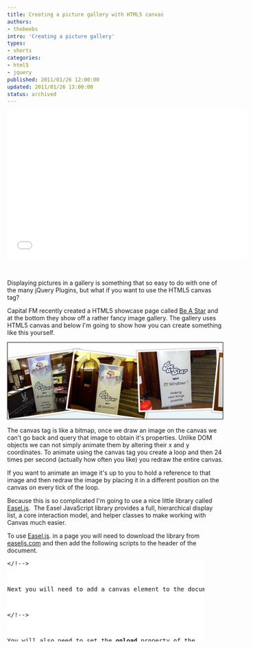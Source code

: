 ```yaml
---
title: Creating a picture gallery with HTML5 canvas
authors:
- thebeebs
intro: 'Creating a picture gallery'
types:
- shorts
categories:
- html5
- jquery
published: 2011/01/26 12:00:00
updated: 2011/01/26 13:00:00
status: archived
---
```


<iframe class="youtube-player" title="YouTube video player" height="345" src="images/KhJz2LmvWEg?rel=0" frameborder="0" width="560" type="text/html" allowfullscreen="allowfullscreen"></iframe>

&#160;

Displaying pictures in a gallery is something that so easy to do with one of the many jQuery Plugins, but what if you want to use the HTML5 canvas tag?

Capital FM recently created a HTML5 showcase page called [Be A Star](http://promo.musicradio.com/jingle-bell-ball-2010/audition-videos/behind-the-scenes/) and at the bottom they show off a rather fancy image gallery. The gallery uses HTML5 canvas and below I'm going to show how you can create something like this yourself.

![The gallery that we are going to create](images/7573.image_305D80AD.png "The gallery that we are going to create")

The canvas tag is like a bitmap, once we draw an image on the canvas we can't go back and query that image to obtain it's properties. Unlike DOM objects we can not simply animate them by altering their x and y coordinates. To animate using the canvas tag you create a loop and then 24 times per second (actually how often you like) you redraw the entire canvas.

If you want to animate an image it's up to you to hold a reference to that image and then redraw the image by placing it in a different position on the canvas on every tick of the loop.

Because this is so complicated I'm going to use a nice little library called [Easel.js](http://easeljs.com/).&#160; The Easel JavaScript library provides a full, hierarchical display list, a core interaction model, and helper classes to make working with Canvas much easier.

To use [Easel.js](http://easeljs.com/). in a page you will need to download the library from [easeljs.com](http://easeljs.com/) and then add the following scripts to the header of the document. 
  <div style="padding-bottom: 0px; margin: 0px; padding-left: 0px; padding-right: 0px; display: inline; float: none; padding-top: 0px" id="scid:9D7513F9-C04C-4721-824A-2B34F0212519:abfb28e3-3d39-41ce-bb31-4875c61b8271" class="wlWriterEditableSmartContent"><pre style=" width: 460px; height: 190px;background-color:White;overflow: auto;"><div><!--

code highlighting produced by Actipro CodeHighlighter (freeware)
http://www.CodeHighlighter.com/

--><span style="color: #0000FF;"><</span><span style="color: #800000;">script </span><span style="color: #FF0000;">src</span><span style="color: #0000FF;">="../easeljs/utils/UID.js"</span><span style="color: #0000FF;">></</span><span style="color: #800000;">script</span><span style="color: #0000FF;">></span><span style="color: #000000;">
</span><span style="color: #0000FF;"><</span><span style="color: #800000;">script </span><span style="color: #FF0000;">src</span><span style="color: #0000FF;">="../easeljs/utils/SpriteSheetUtils.js"</span><span style="color: #0000FF;">></</span><span style="color: #800000;">script</span><span style="color: #0000FF;">></span><span style="color: #000000;">
</span><span style="color: #0000FF;"><</span><span style="color: #800000;">script </span><span style="color: #FF0000;">src</span><span style="color: #0000FF;">="../easeljs/display/SpriteSheet.js"</span><span style="color: #0000FF;">></</span><span style="color: #800000;">script</span><span style="color: #0000FF;">></span><span style="color: #000000;">
</span><span style="color: #0000FF;"><</span><span style="color: #800000;">script </span><span style="color: #FF0000;">src</span><span style="color: #0000FF;">="../easeljs/display/Shadow.js"</span><span style="color: #0000FF;">></</span><span style="color: #800000;">script</span><span style="color: #0000FF;">></span><span style="color: #000000;">
</span><span style="color: #0000FF;"><</span><span style="color: #800000;">script </span><span style="color: #FF0000;">src</span><span style="color: #0000FF;">="../easeljs/display/DisplayObject.js"</span><span style="color: #0000FF;">></</span><span style="color: #800000;">script</span><span style="color: #0000FF;">></span><span style="color: #000000;">
</span><span style="color: #0000FF;"><</span><span style="color: #800000;">script </span><span style="color: #FF0000;">src</span><span style="color: #0000FF;">="../easeljs/display/Container.js"</span><span style="color: #0000FF;">></</span><span style="color: #800000;">script</span><span style="color: #0000FF;">></span><span style="color: #000000;">
</span><span style="color: #0000FF;"><</span><span style="color: #800000;">script </span><span style="color: #FF0000;">src</span><span style="color: #0000FF;">="../easeljs/display/Stage.js"</span><span style="color: #0000FF;">></</span><span style="color: #800000;">script</span><span style="color: #0000FF;">></span><span style="color: #000000;">
</span><span style="color: #0000FF;"><</span><span style="color: #800000;">script </span><span style="color: #FF0000;">src</span><span style="color: #0000FF;">="../easeljs/display/Bitmap.js"</span><span style="color: #0000FF;">></</span><span style="color: #800000;">script</span><span style="color: #0000FF;">></span><span style="color: #000000;">
</span><span style="color: #0000FF;"><</span><span style="color: #800000;">script </span><span style="color: #FF0000;">src</span><span style="color: #0000FF;">="../easeljs/display/BitmapSequence.js"</span><span style="color: #0000FF;">></</span><span style="color: #800000;">script</span><span style="color: #0000FF;">></span><span style="color: #000000;">
</span><span style="color: #0000FF;"><</span><span style="color: #800000;">script </span><span style="color: #FF0000;">src</span><span style="color: #0000FF;">="../easeljs/utils/Tick.js"</span><span style="color: #0000FF;">></</span><span style="color: #800000;">script</span><span style="color: #0000FF;">></span></!--

code></div></pre><!-- Code inserted with Steve Dunn's Windows Live Writer Code Formatter Plugin.  http://dunnhq.com --></!--></div>

Next you will need to add a canvas element to the document

<div style="padding-bottom: 0px; margin: 0px; padding-left: 0px; padding-right: 0px; display: inline; float: none; padding-top: 0px" id="scid:9D7513F9-C04C-4721-824A-2B34F0212519:6c84846b-8a74-4ddc-be49-227f4033f052" class="wlWriterEditableSmartContent"><pre style=" width: 460px; height: 73px;background-color:White;overflow: auto;"><div><!--

code highlighting produced by Actipro CodeHighlighter (freeware)
http://www.CodeHighlighter.com/

--><span style="color: #0000FF;"><</span><span style="color: #800000;">body </span><span style="color: #FF0000;">onload</span><span style="color: #0000FF;">="init()"</span><span style="color: #0000FF;">></span><span style="color: #000000;">  
        </span><span style="color: #0000FF;"><</span><span style="color: #800000;">canvas </span><span style="color: #FF0000;">id</span><span style="color: #0000FF;">="testCanvas"</span><span style="color: #FF0000;"> width</span><span style="color: #0000FF;">="980"</span><span style="color: #FF0000;"> height</span><span style="color: #0000FF;">="580"</span><span style="color: #0000FF;">></</span><span style="color: #800000;">canvas</span><span style="color: #0000FF;">></span><span style="color: #000000;">
</span><span style="color: #0000FF;"></</span><span style="color: #800000;">body</span><span style="color: #0000FF;">></span></!--

code></div></pre><!-- Code inserted with Steve Dunn's Windows Live Writer Code Formatter Plugin.  http://dunnhq.com --></!--></div>

You will also need to set the **onload** property of the body tag so that it will call a JavaScript function called **init** when the page loads.

Next we add the **init** function to the page.

<div style="padding-bottom: 0px; margin: 0px; padding-left: 0px; padding-right: 0px; display: inline; float: none; padding-top: 0px" id="scid:9D7513F9-C04C-4721-824A-2B34F0212519:ff96c2f9-2693-4c1e-887a-20e1015529a7" class="wlWriterEditableSmartContent"><pre style=" width: 460px; height: 309px;background-color:White;overflow: auto;"><div><!--

code highlighting produced by Actipro CodeHighlighter (freeware)
http://www.CodeHighlighter.com/

--><span style="color: #0000FF;">var</span><span style="color: #000000;"> canvas;
</span><span style="color: #0000FF;">var</span><span style="color: #000000;"> stage;
</span><span style="color: #0000FF;">var</span><span style="color: #000000;"> pictures </span><span style="color: #000000;">=</span><span style="color: #000000;"> </span><span style="color: #0000FF;">new</span><span style="color: #000000;"> Array(</span><span style="color: #000000;">5</span><span style="color: #000000;">);
</span><span style="color: #0000FF;">var</span><span style="color: #000000;"> imageCount </span><span style="color: #000000;">=</span><span style="color: #000000;"> </span><span style="color: #000000;">0</span><span style="color: #000000;">;

</span><span style="color: #0000FF;">function</span><span style="color: #000000;"> init() {
    canvas </span><span style="color: #000000;">=</span><span style="color: #000000;"> document.getElementById(</span><span style="color: #000000;">"</span><span style="color: #000000;">testCanvas</span><span style="color: #000000;">"</span><span style="color: #000000;">);
    canvas.onmousemove </span><span style="color: #000000;">=</span><span style="color: #000000;"> onMouseMove;
    stage </span><span style="color: #000000;">=</span><span style="color: #000000;"> </span><span style="color: #0000FF;">new</span><span style="color: #000000;"> Stage(canvas);

    </span><span style="color: #0000FF;">for</span><span style="color: #000000;"> (i </span><span style="color: #000000;">=</span><span style="color: #000000;"> </span><span style="color: #000000;">0</span><span style="color: #000000;">; i </span><span style="color: #000000;"><=</span><span style="color: #000000;"> pictures.length </span><span style="color: #000000;">-</span><span style="color: #000000;"> </span><span style="color: #000000;">1</span><span style="color: #000000;">; i</span><span style="color: #000000;">++</span><span style="color: #000000;">) {
        pictures[i] </span><span style="color: #000000;">=</span><span style="color: #000000;"> </span><span style="color: #0000FF;">new</span><span style="color: #000000;"> Image();
        pictures[i].src </span><span style="color: #000000;">=</span><span style="color: #000000;"> </span><span style="color: #000000;">"</span><span style="color: #000000;">img/2.jpg</span><span style="color: #000000;">"</span><span style="color: #000000;">;
        pictures[i].onload </span><span style="color: #000000;">=</span><span style="color: #000000;"> imageLoaded;
    }
    Tick.addListener(window);
}</span></!--

code></div></pre><!-- Code inserted with Steve Dunn's Windows Live Writer Code Formatter Plugin.  http://dunnhq.com --></!--></div>

Firstly in the function we will set a global variable called canvas and populate it with the the canvas element that's on the page. We have declared the canvas variable just outside and above the **init** function.

Next we will attach the canvas elements **onmousemove** event to a new function called **onMouseMove** . We will create this function later and it will enable us to determine where the mouse is on the canvas and animate the picture gallery accordingly.

Next we populate the stage variable with a new **Stage** object. The stage object is part of the [Easel.js](http://easeljs.com/) library and is used to keep track of all of the objects that will be drawn on the canvas.

Next I have added a for loop that adds a number of images to an array called **pictures**. If you were doing this for real you would add your pictures here rather than adding a number of dummy images.

Finally I've added a listener to the **Tick** object. The tick object is part of the Easel library and provides a heartbeat to the project. On every beat of this heartbeat the library will&#160; fire the function on the page called Tick.

Now you may have noticed that every time I have added a picture to the array I set the **onload** event of the image to a function called **imageLoaded**. When the image has successfully loaded this function is called. This is a mechanism to preload the images before attempting to add them to the canvas. 

The function **imageLoaded** is called by each image. When a new image loads it increments the **imageCount** variable. When the **imageCount** variable is equal to the number of pictures we then call the function **createBitMaps**. The **imageLoaded** function ensures that all of our images are preloaded before we go to the **createBitMaps** function

<div style="padding-bottom: 0px; margin: 0px; padding-left: 0px; padding-right: 0px; display: inline; float: none; padding-top: 0px" id="scid:9D7513F9-C04C-4721-824A-2B34F0212519:b2655982-3c03-4502-b216-22ca95f8e874" class="wlWriterEditableSmartContent"><pre style=" width: 460px; height: 124px;background-color:White;overflow: auto;"><div><!--

code highlighting produced by Actipro CodeHighlighter (freeware)
http://www.CodeHighlighter.com/

--><span style="color: #0000FF;">function</span><span style="color: #000000;"> imageLoaded() {
    imageCount</span><span style="color: #000000;">++</span><span style="color: #000000;">;
    </span><span style="color: #0000FF;">if</span><span style="color: #000000;"> (imageCount </span><span style="color: #000000;">>=</span><span style="color: #000000;"> pictures.length) {
        createBitMaps();
    }
}</span></!--

code></div></pre><!-- Code inserted with Steve Dunn's Windows Live Writer Code Formatter Plugin.  http://dunnhq.com --></!--></div>

In the **createBitMaps** function we loop through each image and create a new bitmap. This bitmap is then added to to the **stage** object.

<div style="padding-bottom: 0px; margin: 0px; padding-left: 0px; padding-right: 0px; display: inline; float: none; padding-top: 0px" id="scid:9D7513F9-C04C-4721-824A-2B34F0212519:61d08c7e-7a01-4b63-9f20-6fb2384a39e6" class="wlWriterEditableSmartContent"><pre style=" width: 460px; height: 214px;background-color:White;overflow: auto;"><div><!--

code highlighting produced by Actipro CodeHighlighter (freeware)
http://www.CodeHighlighter.com/

--><span style="color: #0000FF;">function</span><span style="color: #000000;"> createBitMaps() {
    </span><span style="color: #0000FF;">var</span><span style="color: #000000;"> bitmap;
    </span><span style="color: #0000FF;">for</span><span style="color: #000000;"> (i </span><span style="color: #000000;">=</span><span style="color: #000000;"> </span><span style="color: #000000;">0</span><span style="color: #000000;">; i </span><span style="color: #000000;"><=</span><span style="color: #000000;"> pictures.length </span><span style="color: #000000;">-</span><span style="color: #000000;"> </span><span style="color: #000000;">1</span><span style="color: #000000;">; i</span><span style="color: #000000;">++</span><span style="color: #000000;">) {
        bitmap </span><span style="color: #000000;">=</span><span style="color: #000000;"> </span><span style="color: #0000FF;">new</span><span style="color: #000000;"> Bitmap(pictures[i]);
        bitmap.x </span><span style="color: #000000;">=</span><span style="color: #000000;"> </span><span style="color: #000000;">250</span><span style="color: #000000;"> </span><span style="color: #000000;">*</span><span style="color: #000000;"> i;
        bitmap.y </span><span style="color: #000000;">=</span><span style="color: #000000;"> canvas.height </span><span style="color: #000000;">/</span><span style="color: #000000;"> </span><span style="color: #000000;">2</span><span style="color: #000000;">;
        bitmap.rotation </span><span style="color: #000000;">=</span><span style="color: #000000;"> </span><span style="color: #000000;">45</span><span style="color: #000000;"> </span><span style="color: #000000;">*</span><span style="color: #000000;"> Math.random() </span><span style="color: #000000;">'</span><span style="color: #000000;"> </span><span style="color: #000000;">0</span><span style="color: #000000;">;
        stage.addChild(bitmap);
    }

}</span></!--

code></div></pre><!-- Code inserted with Steve Dunn's Windows Live Writer Code Formatter Plugin.  http://dunnhq.com --></!--></div>

First we create a new **BitMap** object then we set the x property of the bitmap. This is the horizontal co-ordinate that the image will have on the canvas.

For simplicity I have, in this loop, multiplied 250 by the loop counter and used this to set the **x** property, which will in-effect, lay the images out horizontally with a 250 pixel space between each image.

Next I have set the **y** property which is the vertical position of the image on the canvas and set it to be half the height of the canvas. This will put all of the images in the middle of the canvas.

I have then set the **rotation** property to a number between 0 and 45. This will insure that the images are randomly rotated between 0 and 45 degrees when the are drawn on the canvas.

Lastly I add the bitmap objet as a child of the stage object.

Now if we run the project nothing will happen and we will end up with a white screen. You see to get the **stage** object to draw its objects to the canvas we will need to add a function called **tick**. This function is called by the **Tick** object that we set up earlier.

It's important at the end of the this function to fire the **stage.tick** function.

<div style="padding-bottom: 0px; margin: 0px; padding-left: 0px; padding-right: 0px; display: inline; float: none; padding-top: 0px" id="scid:9D7513F9-C04C-4721-824A-2B34F0212519:220c7ac0-a1db-42be-8f38-f9c055424943" class="wlWriterEditableSmartContent"><pre style=" width: 460px; height: 70px;background-color:White;overflow: auto;"><div><!--

code highlighting produced by Actipro CodeHighlighter (freeware)
http://www.CodeHighlighter.com/

--><span style="color: #0000FF;">function</span><span style="color: #000000;"> tick() {
   stage.tick();
}</span></!--

code></div></pre><!-- Code inserted with Steve Dunn's Windows Live Writer Code Formatter Plugin.  http://dunnhq.com --></!--></div>

We should now see the images have appeared as expected on the canvas. However, when we move our mouse from left to right nothing happens as we haven't told the **onMouseMoveEvent**&#160; to do anything. 

<div style="padding-bottom: 0px; margin: 0px; padding-left: 0px; padding-right: 0px; display: inline; float: none; padding-top: 0px" id="scid:9D7513F9-C04C-4721-824A-2B34F0212519:d0eef142-09d8-4bf4-af90-1e7dd0e5b2b8" class="wlWriterEditableSmartContent"><pre style=" width: 460px; height: 250px;background-color:White;overflow: auto;"><div><!--

code highlighting produced by Actipro CodeHighlighter (freeware)
http://www.CodeHighlighter.com/

--><span style="color: #0000FF;">function</span><span style="color: #000000;"> tick() {
    </span><span style="color: #0000FF;">var</span><span style="color: #000000;"> direction </span><span style="color: #000000;">=</span><span style="color: #000000;"> </span><span style="color: #000000;">-</span><span style="color: #000000;">(stage.mouseX </span><span style="color: #000000;">-</span><span style="color: #000000;"> (canvas.width </span><span style="color: #000000;">/</span><span style="color: #000000;">2)) </span><span style="color: #000000;">/</span><span style="color: #000000;"> ((canvas.width </span><span style="color: #000000;">/</span><span style="color: #000000;"> </span><span style="color: #000000;">2</span><span style="color: #000000;">)</span><span style="color: #000000;">/</span><span style="color: #000000;"> </span><span style="color: #000000;">10</span><span style="color: #000000;">)
    </span><span style="color: #0000FF;">for</span><span style="color: #000000;"> (i </span><span style="color: #000000;">=</span><span style="color: #000000;"> </span><span style="color: #000000;">0</span><span style="color: #000000;">; i </span><span style="color: #000000;"><=</span><span style="color: #000000;"> pictures.length </span><span style="color: #000000;">-</span><span style="color: #000000;"> </span><span style="color: #000000;">1</span><span style="color: #000000;">; i</span><span style="color: #000000;">++</span><span style="color: #000000;">) {
        stage.children[i].x </span><span style="color: #000000;">=</span><span style="color: #000000;"> stage.children[i].x </span><span style="color: #000000;">+</span><span style="color: #000000;"> direction;
    }
    stage.tick();
}

</span><span style="color: #0000FF;">function</span><span style="color: #000000;"> onMouseMove(e) {
    </span><span style="color: #0000FF;">if</span><span style="color: #000000;"> (</span><span style="color: #000000;">!</span><span style="color: #000000;">e) { </span><span style="color: #0000FF;">var</span><span style="color: #000000;"> e </span><span style="color: #000000;">=</span><span style="color: #000000;"> window.event; }
    stage.mouseX </span><span style="color: #000000;">=</span><span style="color: #000000;"> e.pageX </span><span style="color: #000000;">-</span><span style="color: #000000;"> canvas.offsetLeft;
    stage.mouseY </span><span style="color: #000000;">=</span><span style="color: #000000;"> e.pageY </span><span style="color: #000000;">-</span><span style="color: #000000;"> canvas.offsetTop;
}</span></!--

code></div></pre><!-- Code inserted with Steve Dunn's Windows Live Writer Code Formatter Plugin.  http://dunnhq.com --></!--></div>

Basically what I'm doing&#160; above is determining a direction based upon how far left or how far right the mouse is positioned on the screen (Feel free to show me a better way to do this in the comments). This direction number will be either positive or negative.

In the **onMouseMove** function I am determining the **mouseX** and **mouseY** co-ordinates which I use in the tick function.

Once I have a direction setting I update the x position of all the images that are children of the stage. As I am doing this inside the tick loop this will give the effect of the images moving.

When we start the browser we should see that now as we move the mouse left and right the images move along with the mouse. 

That's as far as am going to go with this this demo for now, I might revisit it at a later stage to clean up the JavaScript and add some of the the other effects that are used by capitalFM. 